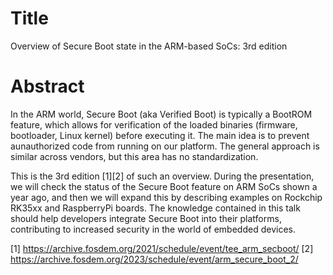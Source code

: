 # Title

Overview of Secure Boot state in the ARM-based SoCs: 3rd edition

# Abstract

In the ARM world, Secure Boot (aka Verified Boot) is typically a BootROM feature, which allows for
verification of the loaded binaries (firmware, bootloader, Linux kernel) before
executing it. The main idea is to prevent aunauthorized code from running on our
platform. The general approach is similar across vendors, but this area has no
standardization.

This is the 3rd edition [1][2] of such an overview. During the presentation, we
will check the status of the Secure Boot feature on ARM SoCs shown a year ago,
and then we will expand this by describing examples on Rockchip RK35xx and
RaspberryPi boards. The knowledge contained in this talk should help developers
integrate Secure Boot into their platforms, contributing to increased security
in the world of embedded devices.

[1] https://archive.fosdem.org/2021/schedule/event/tee_arm_secboot/
[2] https://archive.fosdem.org/2023/schedule/event/arm_secure_boot_2/
